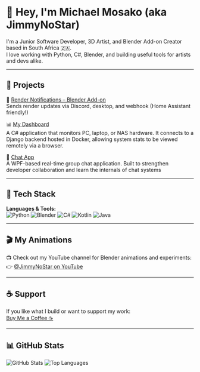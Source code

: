 # 👋 Hey, I'm Michael Mosako (aka JimmyNoStar)

I'm a Junior Software Developer, 3D Artist, and Blender Add-on Creator based in South Africa 🇿🇦.  
I love working with Python, C#, Blender, and building useful tools for artists and devs alike.

---

## 🔧 Projects

🚀 [Render Notifications – Blender Add-on](https://github.com/yourusername/render-notifications)  
Sends render updates via Discord, desktop, and webhook (Home Assistant friendly!)

📊 [My Dashboard](https://github.com/JimmyNos/My-Dashboard)  
A C# application that monitors PC, laptop, or NAS hardware. It connects to a Django backend hosted in Docker, allowing system stats to be viewed remotely via a browser.

💬 [Chat App](https://github.com/ThePrince05/Chat-App)  
A WPF-based real-time group chat application. Built to strengthen developer collaboration and learn the internals of chat systems

---

## 🧰 Tech Stack

**Languages & Tools:**  
![Python](https://img.shields.io/badge/-Python-3776AB?style=flat&logo=python&logoColor=white)
![Blender](https://img.shields.io/badge/-Blender-F5792A?style=flat&logo=blender&logoColor=white)
![C#](https://img.shields.io/badge/-C%23-239120?style=flat&logo=csharp&logoColor=white)
![Kotlin](https://img.shields.io/badge/-Kotlin-0095D5?style=flat&logo=kotlin&logoColor=white)
![Java](https://img.shields.io/badge/-Java-007396?style=flat&logo=java&logoColor=white)

---

## 🎬 My Animations

📺 Check out my YouTube channel for Blender animations and experiments:  
👉 [@JimmyNoStar on YouTube](https://www.youtube.com/@JimmyNoStar)

---

## ☕ Support

If you like what I build or want to support my work:  
[Buy Me a Coffee ☕](https://buymeacoffee.com/jimmynostar)

---

## 📊 GitHub Stats

![GitHub Stats](https://github-readme-stats.vercel.app/api?username=JimmyNoStar&show_icons=true&theme=tokyonight)
![Top Languages](https://github-readme-stats.vercel.app/api/top-langs/?username=JimmyNoStar&layout=compact&theme=tokyonight)

